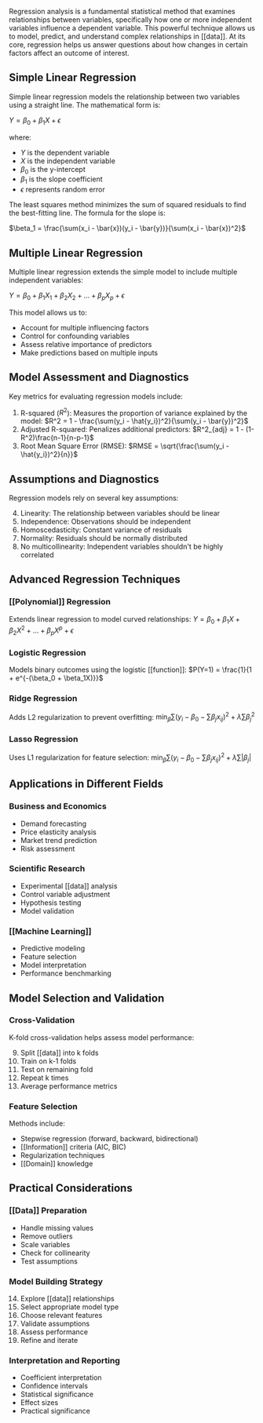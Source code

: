 Regression analysis is a fundamental statistical method that examines relationships between variables, specifically how one or more independent variables influence a dependent variable. This powerful technique allows us to model, predict, and understand complex relationships in [[data]]. At its core, regression helps us answer questions about how changes in certain factors affect an outcome of interest.

## Simple Linear Regression

Simple linear regression models the relationship between two variables using a straight line. The mathematical form is:

$Y = \beta_0 + \beta_1X + \epsilon$

where:

- $Y$ is the dependent variable
- $X$ is the independent variable
- $\beta_0$ is the y-intercept
- $\beta_1$ is the slope coefficient
- $\epsilon$ represents random error

The least squares method minimizes the sum of squared residuals to find the best-fitting line. The formula for the slope is:

$\beta_1 = \frac{\sum(x_i - \bar{x})(y_i - \bar{y})}{\sum(x_i - \bar{x})^2}$

## Multiple Linear Regression

Multiple linear regression extends the simple model to include multiple independent variables:

$Y = \beta_0 + \beta_1X_1 + \beta_2X_2 + ... + \beta_pX_p + \epsilon$

This model allows us to:

- Account for multiple influencing factors
- Control for confounding variables
- Assess relative importance of predictors
- Make predictions based on multiple inputs

## Model Assessment and Diagnostics

Key metrics for evaluating regression models include:

1. R-squared ($R^2$): Measures the proportion of variance explained by the model: $R^2 = 1 - \frac{\sum(y_i - \hat{y_i})^2}{\sum(y_i - \bar{y})^2}$
2. Adjusted R-squared: Penalizes additional predictors: $R^2_{adj} = 1 - (1-R^2)\frac{n-1}{n-p-1}$
3. Root Mean Square Error (RMSE): $RMSE = \sqrt{\frac{\sum(y_i - \hat{y_i})^2}{n}}$

## Assumptions and Diagnostics

Regression models rely on several key assumptions:

4. Linearity: The relationship between variables should be linear
5. Independence: Observations should be independent
6. Homoscedasticity: Constant variance of residuals
7. Normality: Residuals should be normally distributed
8. No multicollinearity: Independent variables shouldn't be highly correlated

## Advanced Regression Techniques

### [[Polynomial]] Regression

Extends linear regression to model curved relationships: $Y = \beta_0 + \beta_1X + \beta_2X^2 + ... + \beta_pX^p + \epsilon$

### Logistic Regression

Models binary outcomes using the logistic [[function]]: $P(Y=1) = \frac{1}{1 + e^{-(\beta_0 + \beta_1X)}}$

### Ridge Regression

Adds L2 regularization to prevent overfitting: $\min_{\beta} \sum(y_i - \beta_0 - \sum\beta_jx_{ij})^2 + \lambda\sum\beta_j^2$

### Lasso Regression

Uses L1 regularization for feature selection: $\min_{\beta} \sum(y_i - \beta_0 - \sum\beta_jx_{ij})^2 + \lambda\sum|\beta_j|$

## Applications in Different Fields

### Business and Economics

- Demand forecasting
- Price elasticity analysis
- Market trend prediction
- Risk assessment

### Scientific Research

- Experimental [[data]] analysis
- Control variable adjustment
- Hypothesis testing
- Model validation

### [[Machine Learning]]

- Predictive modeling
- Feature selection
- Model interpretation
- Performance benchmarking

## Model Selection and Validation

### Cross-Validation

K-fold cross-validation helps assess model performance:

9. Split [[data]] into k folds
10. Train on k-1 folds
11. Test on remaining fold
12. Repeat k times
13. Average performance metrics

### Feature Selection

Methods include:

- Stepwise regression (forward, backward, bidirectional)
- [[Information]] criteria (AIC, BIC)
- Regularization techniques
- [[Domain]] knowledge

## Practical Considerations

### [[Data]] Preparation

- Handle missing values
- Remove outliers
- Scale variables
- Check for collinearity
- Test assumptions

### Model Building Strategy

14. Explore [[data]] relationships
15. Select appropriate model type
16. Choose relevant features
17. Validate assumptions
18. Assess performance
19. Refine and iterate

### Interpretation and Reporting

- Coefficient interpretation
- Confidence intervals
- Statistical significance
- Effect sizes
- Practical significance